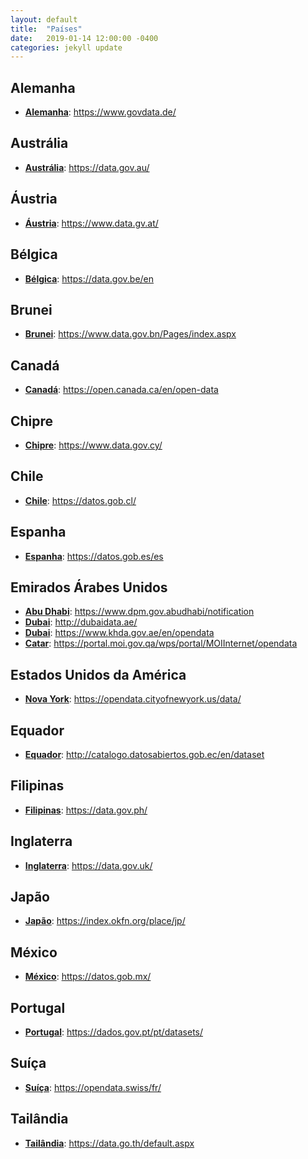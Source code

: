 ```yaml
---
layout: default
title:  "Países"
date:   2019-01-14 12:00:00 -0400
categories: jekyll update
---
```


## Alemanha 

-   **[Alemanha](https://www.govdata.de/)**: https://www.govdata.de/

## Austrália

-   **[Austrália](https://data.gov.au/)**: https://data.gov.au/

## Áustria

-  **[Áustria](https://www.data.gv.at/)**: https://www.data.gv.at/

## Bélgica

-  **[Bélgica](https://data.gov.be/en)**: https://data.gov.be/en

## Brunei

-  **[Brunei](https://www.data.gov.bn/Pages/index.aspx)**: https://www.data.gov.bn/Pages/index.aspx

## Canadá

-   **[Canadá](https://open.canada.ca/en/open-data)**: https://open.canada.ca/en/open-data

## Chipre

-   **[Chipre](https://www.data.gov.cy/)**: https://www.data.gov.cy/

## Chile

-   **[Chile](https://datos.gob.cl/)**: https://datos.gob.cl/

## Espanha

-   **[Espanha](https://datos.gob.es/es)**: https://datos.gob.es/es

## Emirados Árabes Unidos
-   **[Abu Dhabi](https://www.dpm.gov.abudhabi/notification)**: https://www.dpm.gov.abudhabi/notification
-   **[Dubai](http://dubaidata.ae/)**: http://dubaidata.ae/
-   **[Dubai](https://www.khda.gov.ae/en/opendata)**: https://www.khda.gov.ae/en/opendata
-   **[Catar](https://portal.moi.gov.qa/wps/portal/MOIInternet/opendata)**: https://portal.moi.gov.qa/wps/portal/MOIInternet/opendata

## Estados Unidos da América

-   **[Nova York](https://opendata.cityofnewyork.us/data/)**: https://opendata.cityofnewyork.us/data/

## Equador

-   **[Equador](http://catalogo.datosabiertos.gob.ec/en/dataset)**: http://catalogo.datosabiertos.gob.ec/en/dataset

## Filipinas

-   **[Filipinas](https://data.gov.ph/)**: https://data.gov.ph/

## Inglaterra

-   **[Inglaterra](https://data.gov.uk/)**: https://data.gov.uk/

## Japão

-   **[Japão](https://index.okfn.org/place/jp/)**: https://index.okfn.org/place/jp/

## México

-   **[México](https://datos.gob.mx/)**: https://datos.gob.mx/

## Portugal

-   **[Portugal](https://dados.gov.pt/pt/datasets/)**: https://dados.gov.pt/pt/datasets/

## Suíça

-   **[Suíça](https://opendata.swiss/fr/)**: https://opendata.swiss/fr/

## Tailândia

-   **[Tailândia](https://data.go.th/default.aspx)**: https://data.go.th/default.aspx
